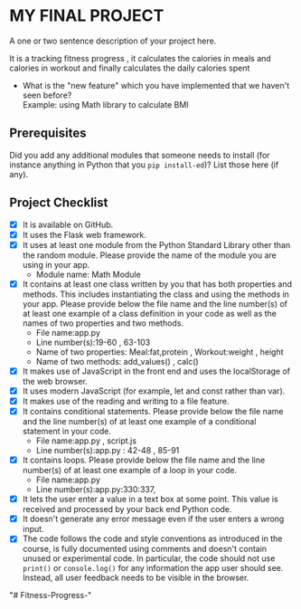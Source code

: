 # MY FINAL PROJECT

A one or two sentence description of your project here.


  It is a tracking fitness progress , it calculates the calories in meals and calories in workout and finally calculates the daily calories spent

- What is the "new feature" which you have implemented that we haven't seen before?  
  Example: using Math library to calculate BMI

## Prerequisites

Did you add any additional modules that someone needs to install (for instance anything in Python that you `pip install-ed`)?
List those here (if any).

## Project Checklist

- [x] It is available on GitHub.
- [x] It uses the Flask web framework.
- [x] It uses at least one module from the Python Standard Library other than the random module.
      Please provide the name of the module you are using in your app.
  - Module name: Math Module
- [x] It contains at least one class written by you that has both properties and methods. This includes instantiating the class and using the methods in your app. Please provide below the file name and the line number(s) of at least one example of a class definition in your code as well as the names of two properties and two methods.
  - File name:app.py
  - Line number(s):19-60 , 63-103
  - Name of two properties: Meal:fat,protein , Workout:weight , height
  - Name of two methods: add_values() , calc()
- [x] It makes use of JavaScript in the front end and uses the localStorage of the web browser.
- [x] It uses modern JavaScript (for example, let and const rather than var).
- [x] It makes use of the reading and writing to a file feature.
- [x] It contains conditional statements. Please provide below the file name and the line number(s) of at least
      one example of a conditional statement in your code.
  - File name:app.py , script.js
  - Line number(s):app.py : 42-48 , 85-91
- [x] It contains loops. Please provide below the file name and the line number(s) of at least
      one example of a loop in your code.
  - File name:app.py
  - Line number(s):app.py:330:337,
- [x] It lets the user enter a value in a text box at some point.
      This value is received and processed by your back end Python code.
- [x] It doesn't generate any error message even if the user enters a wrong input.
- [x] The code follows the code and style conventions as introduced in the course, is fully documented using comments and doesn't contain unused or experimental code.
      In particular, the code should not use `print()` or `console.log()` for any information the app user should see. Instead, all user feedback needs to be visible in the browser.

"# Fitness-Progress-" 
